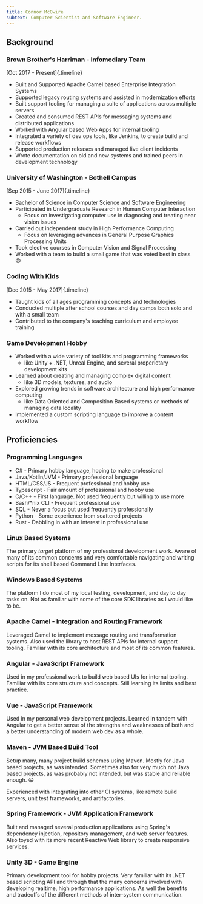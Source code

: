 ```yaml
---
title: Connor McGwire
subtext: Computer Scientist and Software Engineer.
---
```


## Background

### Brown Brother's Harriman - Infomediary Team 
[Oct 2017 - Present]{.timeline}

- Built and Supported Apache Camel based Enterprise Integration Systems
- Supported legacy routing systems and assisted in modernization efforts
- Built support tooling for managing a suite of applications across multiple
  servers
- Created and consumed REST APIs for messaging systems and distributed
  applications
- Worked with Angular based Web Apps for internal tooling
- Integrated a variety of dev ops tools, like Jenkins, to create build and
  release workflows
- Supported production releases and managed live client incidents
- Wrote documentation on old and new systems and trained peers in development
  technology

### University of Washington - Bothell Campus
[Sep 2015 - June 2017]{.timeline}

- Bachelor of Science in Computer Science and Software Engineering
- Participated in Undergraduate Research in Human Computer Interaction
  - Focus on investigating computer use in diagnosing and treating near vision
    issues
- Carried out independent study in High Performance Computing
  - Focus on leveraging advances in General Purpose Graphics Processing Units
- Took elective courses in Computer Vision and Signal Processing
- Worked with a team to build a small game that was voted best in class 😄

### Coding With Kids
[Dec 2015 - May 2017]{.timeline}

- Taught kids of all ages programming concepts and technologies
- Conducted multiple after school courses and day camps both solo and with a
  small team
- Contributed to the company's teaching curriculum and employee training

### Game Development Hobby

- Worked with a wide variety of tool kits and programming frameworks
  - like Unity + .NET, Unreal Engine, and several properietary development kits
- Learned about creating and managing complex digital content
  - like 3D models, textures, and audio
- Explored growing trends in software architecture and high performance
  computing
  - like Data Oriented and Composition Based systems or methods of managing data
    locality
- Implemented a custom scripting language to improve a content workflow

## Proficiencies

### Programming Languages

- C# - Primary hobby language, hoping to make professional
- Java/Kotlin/JVM - Primary professional language
- HTML/CSS/JS - Frequent professional and hobby use
- Typescript - Fair amount of professional and hobby use
- C/C++ - First language. Not used frequently but willing to use more
- Bash/\*nix CLI - Frequent professional use
- SQL - Never a focus but used frequently professionally
- Python - Some experience from scattered projects
- Rust - Dabbling in with an interest in professional use

<!-- TODO: Put more emphasis on things I've built with the following technologies. -->

### Linux Based Systems

The primary _target_ platform of my professional development work. Aware of many
of its common concerns and very comfortable navigating and writing scripts for
its shell based Command Line Interfaces.

### Windows Based Systems

The platform I do most of my local testing, development, and day to day tasks
on. Not as familiar with some of the core SDK libraries as I would like to be.

### Apache Camel - Integration and Routing Framework

Leveraged Camel to implement message routing and transformation systems. Also
used the library to host REST APIs for internal support tooling. Familiar with
its core architecture and most of its common features.

### Angular - JavaScript Framework

Used in my professional work to build web based UIs for internal tooling.
Familiar with its core structure and concepts. Still learning its limits and
best practice.

### Vue - JavaScript Framework

Used in my personal web development projects. Learned in tandem with Angular to
get a better sense of the strengths and weaknesses of both and a better
understanding of modern web dev as a whole.

### Maven - JVM Based Build Tool

Setup many, many project build schemes using Maven. Mostly for Java based
projects, as was intended. Sometimes also for very much not Java based projects,
as was probably not intended, but was stable and reliable enough. 😀

Experienced with integrating into other CI systems, like remote build servers,
unit test frameworks, and artifactories.

### Spring Framework - JVM Application Framework

Built and managed several production applications using Spring's dependency
injection, repository management, and web server features. Also toyed with its
more recent Reactive Web library to create responsive services.

### Unity 3D - Game Engine

Primary development tool for hobby projects. Very familiar with its .NET based
scripting API and through that the many concerns involved with developing
realtime, high performance applications. As well the benefits and tradeoffs of
the different methods of inter-system communication.

